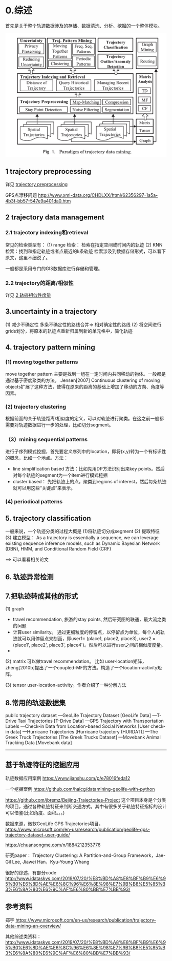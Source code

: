 # 0.综述

首先是关于整个轨迹数据涉及的存储、数据清洗、分析、挖掘的一个整体模块。

<!-- more -->

![](media/15687050894061/15694883044237.jpg)

## 1 trajectory preprocessing
详见 [ trajectory preprocessing](mweblib://15694859531608)


GPS点漂移问题
http://www.xml-data.org/CHDLXX/html/62356297-1a5a-4b3f-bb57-547e9a401da0.htm



## 2 trajectory data management
### 2.1 trajectory indexing和retrieval
常见的检索类型有：
(1) range 检索： 检索在指定空间或时间内的轨迹
(2) KNN 检索：找到和指定轨迹或者点最近的k条轨迹
检索涉及到数据存储形式，可以看下原文，这里不细说了。

一般都是采用专门的GIS数据库进行存储和管理。
### 2.2 trajectory的距离/相似性

详见 [2 轨迹相似性度量](mweblib://15694875253508)

## 3.uncertainty in a trajectory

(1) 减少不确定性
多条不确定性的路线合并=> 相对确定性的路线
(2) 将空间进行grids划分，将原本的轨迹点重新归属到新的单元格中，简化轨迹

## 4. trajectory pattern mining

### (1) moving together patterns

move together pattern 主要是找到一组在一定时间内共同移动的物体。一般都是通过基于密度聚类的方法。
Jensen[2007] Continuous clustering of moving objects扩展了这种方法，使得在原来的距离的基础上增加了移动的方向、角度等因素。

### (2) trajectory clustering
根据前面的关于轨迹距离/相似度的定义，可以对轨迹进行聚类。在这之前一般都需要对轨迹数据进行一步的处理，比如切分segment。



### （3）mining sequential patterns

进行子序列模式挖掘，首先要定义序列中的location，即将(x,y)转为一个有标识性的概念，比如一个地点。方法：

* line simplification based 方法：比如先用DP方法识别出来key points。然后对每个轨迹的segment为一个item进行模式挖掘
* cluster based： 先把轨迹上的点，聚类到regions of interest，然后每条轨迹就可以用这些“关键点”来表示。

### (4) periodical patterns

## 5. trajectory classification

一般来说，一个轨迹分类的过程大概是
(1)将轨迹切分成segment
(2) 提取特征
(3) 建立模型： As a trajectory is essentially a sequence, we can leverage existing sequence inference models, such as Dynamic Bayesian Network (DBN), HMM, and Conditional Random Field (CRF)

==> 可以看看相关论文


## 6. 轨迹异常检测



## 7.把轨迹转成其他的形式

(1) graph

* travel recommendation, 旅游的stay points, 然后研究图的联通，最大流之类的问题
* 计算user similarity。 通过更细粒度的停留点，以停留点为单位，每个人的轨迹就可以用停留点来刻画，即user1= (place1, place2, place3), user2 = (place1', place2', place3', place4')。然后可以进行user之间的相似度度量。
* 
(2) matrix
可以做travel recommendation。  比如 user-location矩阵，zheng[2010b]提出了一个coupled-MF的方法。构造了一个location-activity矩阵。

(3) tensor
user-location-activity。作者介绍了一种分解方法


## 8.常用的轨迹数据集

public trajectory dataset
—GeoLife Trajectory Dataset [GeoLife Data]
—T-Drive Taxi Trajectories [T-Drive Data]
—GPS Trajectory with Transportation Labels
—Check-in Data from Location-based Social Networks [User check-in data]
—Hurricane Trajectories [Hurricane trajectory (HURDAT)]
—The Greek Truck Trajectories [The Greek Trucks Dataset]
—Movebank Animal Tracking Data [Movebank data]


----

##  基于轨迹特征的挖掘应用

轨迹数据应用案例
https://www.jianshu.com/p/e78016feda12



一个挖掘案例
https://github.com/haicg/datamining-geolife-with-python



https://github.com/jbremz/Beijing-Trajectories-Project
这个项目本身是个分类的项目，通过各种轨迹特征来判断交通方式。其中有很多关于轨迹特征指标的设计可以借鉴(比如角度、面积。。。)

数据来源，微软GeoLife GPS Trajectories项目，https://www.microsoft.com/en-us/research/publication/geolife-gps-trajectory-dataset-user-guide/





https://chuansongme.com/n/1884212353776



研究paper：
Trajectory Clustering: A Partition-and-Group Framework，Jae-Gil Lee, Jiawei Han，Kyu-Young Whang


很好的综述，有部分code
http://www.idataskys.com/2019/07/20/%E8%BD%A8%E8%BF%B9%E6%95%B0%E6%8D%AE%E6%8C%96%E6%8E%98%E7%9B%B8%E5%85%B3%E6%8A%80%E6%9C%AF%E6%80%BB%E7%BB%93/

## 参考资料

郑宇 https://www.microsoft.com/en-us/research/publication/trajectory-data-mining-an-overview/

其他综述类资料：http://www.idataskys.com/2019/07/20/%E8%BD%A8%E8%BF%B9%E6%95%B0%E6%8D%AE%E6%8C%96%E6%8E%98%E7%9B%B8%E5%85%B3%E6%8A%80%E6%9C%AF%E6%80%BB%E7%BB%93/